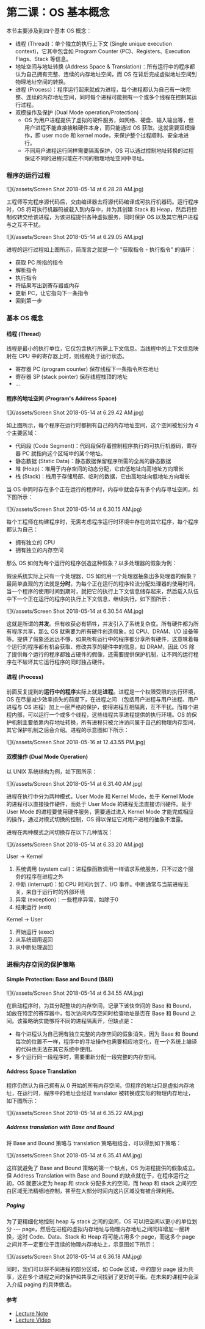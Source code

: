 # 第二课：OS 基本概念

本节主要涉及到四个基本 OS 概念：

* 线程 \(Thread\)：单个独立的执行上下文 \(Single unique execution context\)，它其中包含如 Program Counter \(PC\)、Registers、Execution Flags、Stack 等信息。
* 地址空间与地址转换 \(Address Space & Translation\)：所有运行中的程序都认为自己拥有完整、连续的内存地址空间，而 OS 在背后完成虚拟地址空间到物理地址空间的转换。
* 进程 \(Process\)：程序运行起来就成为进程，每个进程都认为自己有一块完整、连续的内存地址空间，同时每个进程可能拥有一个或多个线程在控制其运行过程。
* 双模操作及保护 \(Dual Mode operation/Protection\)：
  * OS 为用户进程提供了虚拟的硬件服务，如网络、硬盘、输入输出等，但用户进程不能直接接触硬件本身，而只能通过 OS 获取。这就需要双模操作，即 user mode 和 kernel mode，来保护整个过程顺利、安全地进行。
  * 不同用户进程运行同样需要隔离保护，OS 可以通过控制地址转换的过程保证不同的进程只能在不同的物理地址空间中寻址。

### 程序的运行过程

![](/assets/Screen Shot 2018-05-14 at 6.28.28 AM.jpg)

工程师写完程序源代码后，交由编译器去将源代码编译成可执行机器码。运行程序时，OS 将可执行机器码被载入到内存中，并为其创建 Stack 和 Heap，然后将控制权转交给该进程，为该进程提供各种虚拟服务，同时保护 OS 以及其它用户进程与之互不干扰。

![](/assets/Screen Shot 2018-05-14 at 6.29.05 AM.jpg)

进程的运行过程如上图所示，简而言之就是一个 "获取指令 - 执行指令" 的循环：

* 获取 PC 所指的指令
* 解析指令
* 执行指令
* 将结果写出到寄存器或内存
* 更新 PC，让它指向下一条指令
* 回到第一步

### 基本 OS 概念

#### 线程 \(Thread\)

线程是最小的执行单位，它仅包含执行所需上下文信息。当线程中的上下文信息映射在 CPU 中的寄存器上时，则线程处于运行状态。

* 寄存器 PC \(program counter\) 保存线程下一条指令所在地址
* 寄存器 SP \(stack pointer\) 保存线程栈顶的地址
* ...

#### 程序的地址空间 \(Program's Address Space\)

![](/assets/Screen Shot 2018-05-14 at 6.29.42 AM.jpg)

如上图所示，每个程序在运行时都拥有自己的内存地址空间，这个空间被划分为 4 个主要区域：

* 代码段 \(Code Segment\)：代码段保存着控制程序执行的可执行机器码，寄存器 PC 就指向这个区域中的某个地址。
* 静态数据 \(Static Data\)：静态数据保留程序所需的全局的静态数据
* 堆 \(Heap\)：堆用于内存空间的动态分配，它由低地址向高地址方向增长
* 栈 \(Stack\)：栈用于存储局部、临时的数据，它由高地址向低地址方向增长

当 OS 中同时存在多个正在运行的程序时，内存中就会存有多个内存寻址空间，如下图所示：

![](/assets/Screen Shot 2018-05-14 at 6.30.15 AM.jpg)

每个工程师在构建程序时，无需考虑程序运行时环境中存在的其它程序，每个程序都认为自己：

* 拥有独立的 CPU
* 拥有独立的内存空间

那么 OS 如何为每个运行的程序创造这种假象？以多处理器的假象为例：

假设系统实际上只有一个处理器，OS 如何用一个处理器抽象出多处理器的假象？最简单直观的方法就是**分时**，为每个正在运行的程序轮流分配处理器的使用时间，当一个程序的使用时间到期时，就把它的执行上下文信息储存起来，然后载入队伍中下一个正在运行的程序的执行上下文信息，继续执行，如下图所示：

![](/assets/Screen Shot 2018-05-14 at 6.30.54 AM.jpg)

这就是所谓的**并发**。但有收获必有牺牲，并发引入了系统复杂度。所有硬件都为所有程序共享，那么 OS 就需要为所有硬件创造假象，如 CPU、DRAM、I/O 设备等等。提供了假象还远远不够，如果所有运行中的程序都分享所有硬件，这意味着每个运行的程序都有机会获取、修改共享的硬件中的信息，如 DRAM，因此 OS 除了提供每个运行的程序都独占硬件的假像，还需要提供保护机制，让不同的运行程序在不破坏其它运行程序的同时独占硬件。

#### 进程 \(Process\)

前面反复提到的**运行中的程序**实际上就是**进程**。进程是一个权限受限的执行环境，OS 在尽量减少效率损失的前提下，在进程之间 （包括用户进程与用户进程、用户进程与 OS 进程）加上一层严格的保护，使得进程互相隔离，互不干扰。而每个进程内部，可以运行一个或多个线程，这些线程共享进程提供的执行环境。OS 的保护机制主要依靠内存地址转换，所有进程只被允许访问属于自己的物理内存空间，其它保护机制之后会介绍。进程的示意图如下所示：

![](/assets/Screen Shot 2018-05-16 at 12.43.55 PM.jpg)

#### 双模操作 \(Dual Mode Operation\)

以 UNIX 系统结构为例，如下图所示：

![](/assets/Screen Shot 2018-05-14 at 6.31.40 AM.jpg)

进程在执行中分为两种模式，User Mode 和 Kernel Mode，处于 Kernel Mode 的进程可以直接操作硬件，而处于 User Mode 的进程无法直接访问硬件。处于 User Mode 的进程要使用硬件服务，需要通过进入 Kernel Mode 才能完成相应的操作，通过对模式切换的控制，OS 得以保证它对用户进程的抽象不泄露。

进程在两种模式之间切换存在以下几种情况：

![](/assets/Screen Shot 2018-05-14 at 6.33.20 AM.jpg)

User -&gt; Kernel

1. 系统调用 \(system call\)：进程像函数调用一样请求系统服务，只不过这个服务的程序在进程之外
2. 中断 \(interrupt\)：如 CPU 时间片到了、I/O 事件。中断通常与当前进程无关，来自于运行时的外部环境
3. 异常 \(exception\)：一些程序异常，如除于0
4. 结束运行 \(exit\)

Kernel -&gt; User

1. 开始运行 \(exec\)
2. 从系统调用返回
3. 从中断处理返回

### 进程内存空间的保护策略

#### Simple Protection: Base and Bound \(B&B\)

![](/assets/Screen Shot 2018-05-14 at 6.34.55 AM.jpg)

在启动程序时，为其分配整块的内存空间，记录下该快空间的 Base 和 Bound，如放在特定的寄存器中，每次访问内存空间时检查地址是否在 Base 和 Bound 之间。该策略确实能够将不同的进程隔离开，但缺点是：

* 每个进程认为自己拥有独立完整的内存空间的假象消失，因为 Base 和 Bound 每次的位置不一样，程序中的寻址操作也需要相应地变化，在一个系统上编译的代码也无法在其它系统中使用。
* 多个运行同一段程序时，需要重新分配一段完整的内存空间。

#### Address Space Translation

程序仍然认为自己拥有从 0 开始的所有内存空间，但程序的地址只是虚拟内存地址，在运行时，程序中的地址会经过 translator 被转换成实际的物理内存地址，如下图所示：

![](/assets/Screen Shot 2018-05-14 at 6.35.22 AM.jpg)

##### Address translation with Base and Bound

将 Base and Bound 策略与 translation 策略相结合，可以得到如下策略：

![](/assets/Screen Shot 2018-05-14 at 6.35.41 AM.jpg)

这样就避免了 Base and Bound 策略的第一个缺点，OS 为进程提供的假象成立。但 Address Translation with Base and Bound 的缺点就在于，在程序运行之初，OS 就要决定为 heap 和 stack 分配多大的空间，而 heap 和 stack 之间的空白区域无法精细地控制，甚至在大部分时间内这片区域没有被合理利用。

##### Paging

为了更精细化地控制 heap 与 stack 之间的空间，OS 可以把空间以更小的单位划分 --- page，然后在进程的虚拟内存地址与物理内存地址之间同样增加一层转换，这时 Code、Data、Stack 和 Heap 将可能占用多个 page，而这多个 page 之间并不一定要位于连续的物理内存地址上，示意图如下所示：

![](/assets/Screen Shot 2018-05-14 at 6.36.18 AM.jpg)

同时，我们可以将不同进程的部分区域，如 Code 区域，中的部分 page 设为共享，这在多个进程之间的保护和共享之间找到了更好的平衡。在未来的课程中会深入介绍 paging 的具体做法。

#### 参考

* [Lecture Note](https://inst.eecs.berkeley.edu/~cs162/sp15/static/lectures/2.pdf)
* [Lecture Video](https://www.youtube.com/watch?v=7wM-dMTpEoI&t=4396s)



